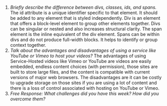 1. *Briefly describe the difference between divs, classes, ids, and spans.*
The id attribute is a unique identifier specific to that element. It should be added to any element that is styled independently. Div is an element that offers a block-level element to group other elements together. Divs can be singular or nested and also increases structural clarity. The span element is the inline equivalent of the div element. Spans can be within divs and do not produce full-width blocks. It helps to identify or group context together.
2. *Talk about the advantages and disadvantages of using a service like YouTube or Vimeo to host your videos?*
The advantages of using Service-Hosted videos like Vimeo or YouTube are videos are easily embedded, endless content choices (with permission), those sites are built to store large files, and the content is compatible with current versions of major web browsers. The disadvantages are it can be costly to upgrade storage on those sites if you are using a lot of content and there is a loss of control associated with hosting on YouTube or Vimeo.
3. *Free Response: What challenges did you have this week? How did you overcome them?*
